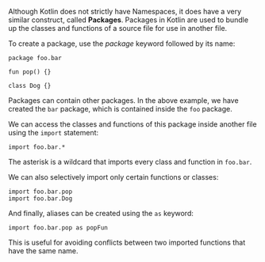 Although Kotlin does not strictly have Namespaces, it does have a very similar construct, called **Packages**. Packages in Kotlin are used to bundle up the classes and functions of a source file for use in another file.

To create a package, use the *package* keyword followed by its name:

        
    package foo.bar

    fun pop() {}

    class Dog {}
        
        
Packages can contain other packages. In the above example, we have created the `bar` package, which is contained inside the `foo` package.

We can access the classes and functions of this package inside another file using the `import` statement:

    import foo.bar.*
    
The asterisk is a wildcard that imports every class and function in `foo.bar`.

We can also selectively import only certain functions or classes:

    import foo.bar.pop
    import foo.bar.Dog
    
And finally, aliases can be created using the `as` keyword:

    import foo.bar.pop as popFun
    
This is useful for avoiding conflicts between two imported functions that have the same name.
